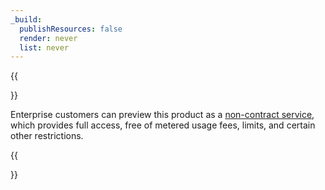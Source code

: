 ```yaml
---
_build:
  publishResources: false
  render: never
  list: never
---
```


{{<Aside type="note">}}

Enterprise customers can preview this product as a [non-contract service](/fundamentals/account-and-billing/preview-services/), which provides full access, free of metered usage fees, limits, and certain other restrictions.

{{</Aside>}}
